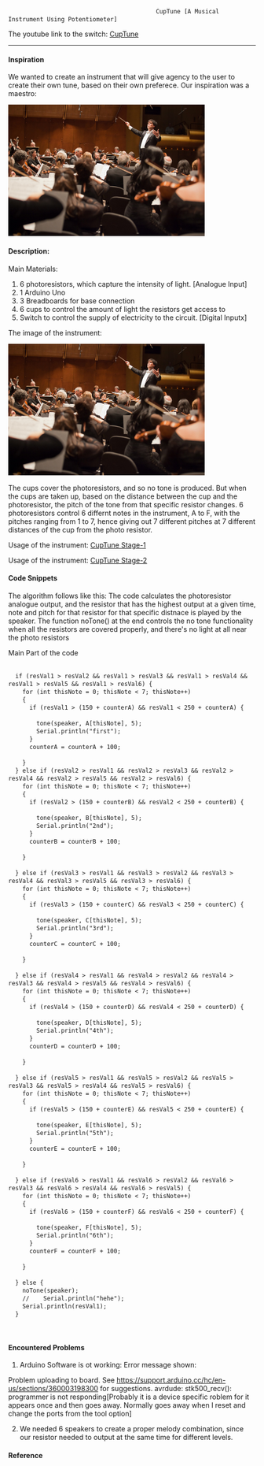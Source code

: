 



                                              CupTune [A Musical Instrument Using Potentiometer]
                                                  
                                                  
The youtube link to the switch: [CupTune](https://youtu.be/V0pYBJg3rO8)

***     

#### Inspiration 
We wanted to create an instrument that will give agency to the user to create their own tune, based on their own preferece. Our inspiration was a maestro: 


<img style="float:middle;"  src="https://github.com/maishahoq/Intro-to-IM/blob/main/Assignment/Assignment10/maestro.jpg" width="400"  />  


#### Description: 

Main Materials: 

1. 6 photoresistors, which capture the intensity of light. [Analogue Input]
2. 1 Arduino Uno
3. 3 Breadboards for base connection
4. 6 cups to control the amount of light the resistors get access to
5. Switch to control the supply of electricity to the circuit. [Digital Inputx]

The image of the instrument:

<img style="float:center;"  src="https://github.com/maishahoq/Intro-to-IM/blob/main/Assignment/Assignment10/maestro.jpg" width="400"  />  


The cups cover the photoresistors, and so no tone is produced. But when the cups are taken up, based on the distance between the cup and the photoresistor, the pitch of the tone from that specific resistor changes.
6 photoresistors control 6 differnt notes in the instrument, A to F, with the pitches ranging from 1 to 7, hence giving out 7 different pitches at 7 different distances of the cup from the photo resistor. 

Usage of the instrument:
[CupTune Stage-1](https://youtu.be/V0pYBJg3rO8)

Usage of the instrument:
[CupTune Stage-2]()




#### Code Snippets

The algorithm follows like this: The code calculates the photoresistor analogue output, and the resistor that has the highest output at a given time, note and pitch for that resistor for that specific distnace is played by the speaker.
The function noTone() at the end controls the no tone functionality when all the resistors are covered properly, and there's no light at all near the photo resistors

Main Part of the code
```````````````````````````````````````````````

  if (resVal1 > resVal2 && resVal1 > resVal3 && resVal1 > resVal4 && resVal1 > resVal5 && resVal1 > resVal6) {
    for (int thisNote = 0; thisNote < 7; thisNote++)
    {
      if (resVal1 > (150 + counterA) && resVal1 < 250 + counterA) {

        tone(speaker, A[thisNote], 5);
        Serial.println("first");
      }
      counterA = counterA + 100;

    }
  } else if (resVal2 > resVal1 && resVal2 > resVal3 && resVal2 > resVal4 && resVal2 > resVal5 && resVal2 > resVal6) {
    for (int thisNote = 0; thisNote < 7; thisNote++)
    {
      if (resVal2 > (150 + counterB) && resVal2 < 250 + counterB) {

        tone(speaker, B[thisNote], 5);
        Serial.println("2nd");
      }
      counterB = counterB + 100;

    }

  } else if (resVal3 > resVal1 && resVal3 > resVal2 && resVal3 > resVal4 && resVal3 > resVal5 && resVal3 > resVal6) {
    for (int thisNote = 0; thisNote < 7; thisNote++)
    {
      if (resVal3 > (150 + counterC) && resVal3 < 250 + counterC) {

        tone(speaker, C[thisNote], 5);
        Serial.println("3rd");
      }
      counterC = counterC + 100;

    }

  } else if (resVal4 > resVal1 && resVal4 > resVal2 && resVal4 > resVal3 && resVal4 > resVal5 && resVal4 > resVal6) {
    for (int thisNote = 0; thisNote < 7; thisNote++)
    {
      if (resVal4 > (150 + counterD) && resVal4 < 250 + counterD) {

        tone(speaker, D[thisNote], 5);
        Serial.println("4th");
      }
      counterD = counterD + 100;

    }

  } else if (resVal5 > resVal1 && resVal5 > resVal2 && resVal5 > resVal3 && resVal5 > resVal4 && resVal5 > resVal6) {
    for (int thisNote = 0; thisNote < 7; thisNote++)
    {
      if (resVal5 > (150 + counterE) && resVal5 < 250 + counterE) {

        tone(speaker, E[thisNote], 5);
        Serial.println("5th");
      }
      counterE = counterE + 100;

    }

  } else if (resVal6 > resVal1 && resVal6 > resVal2 && resVal6 > resVal3 && resVal6 > resVal4 && resVal6 > resVal5) {
    for (int thisNote = 0; thisNote < 7; thisNote++)
    {
      if (resVal6 > (150 + counterF) && resVal6 < 250 + counterF) {

        tone(speaker, F[thisNote], 5);
        Serial.println("6th");
      }
      counterF = counterF + 100;

    }

  } else {
    noTone(speaker);
    //    Serial.println("hehe");
    Serial.println(resVal1);
  }



```````````````````````````````````````````````

#### Encountered Problems

1. Arduino Software is ot working: Error message shown: 

Problem uploading to board.  See https://support.arduino.cc/hc/en-us/sections/360003198300 for suggestions.
avrdude: stk500_recv(): programmer is not responding[Probably it is a device specific roblem for it appears once and then goes away. Normally goes away when I reset and change the ports from the tool option]

2. We needed 6 speakers to create a proper melody combination, since our resistor needed to output at the same time for different levels.


#### Reference

